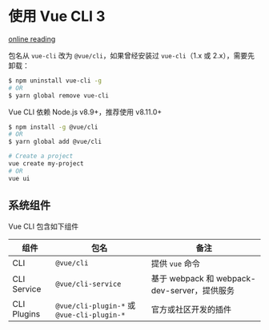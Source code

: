 # 使用 Vue CLI 3

[online reading](https://cli.vuejs.org/)

包名从 `vue-cli` 改为 `@vue/cli`，如果曾经安装过 `vue-cli`（1.x 或 2.x），需要先卸载：

```sh
$ npm uninstall vue-cli -g
# OR
$ yarn global remove vue-cli
```

Vue CLI 依赖 Node.js v8.9+，推荐使用 v8.11.0+

```sh
$ npm install -g @vue/cli
# OR
$ yarn global add @vue/cli

# Create a project
vue create my-project
# OR
vue ui
```

## 系统组件

Vue CLI 包含如下组件

| 组件        | 包名                                       | 备注                                         |
| ----------- | ------------------------------------------ | -------------------------------------------- |
| CLI         | `@vue/cli`                                 | 提供 `vue` 命令                              |
| CLI Service | `@vue/cli-service`                         | 基于 webpack 和 webpack-dev-server，提供服务 |
| CLI Plugins | `@vue/cli-plugin-*` 或 `@vue-cli-plugin-*` | 官方或社区开发的插件                         |


